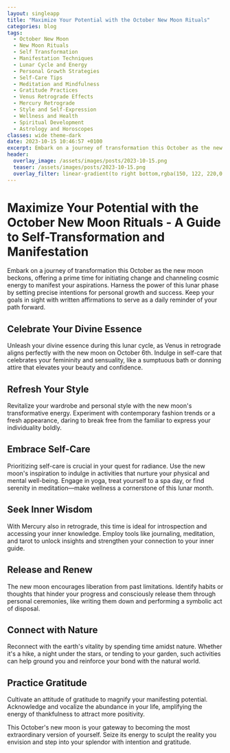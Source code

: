 ```yaml
---
layout: singleapp
title: "Maximize Your Potential with the October New Moon Rituals"
categories: blog
tags:
  - October New Moon
  - New Moon Rituals
  - Self Transformation
  - Manifestation Techniques
  - Lunar Cycle and Energy
  - Personal Growth Strategies
  - Self-Care Tips
  - Meditation and Mindfulness
  - Gratitude Practices
  - Venus Retrograde Effects
  - Mercury Retrograde
  - Style and Self-Expression
  - Wellness and Health
  - Spiritual Development
  - Astrology and Horoscopes
classes: wide theme-dark
date: 2023-10-15 10:46:57 +0100
excerpt: Embark on a journey of transformation this October as the new moon beckons, offering a prime time for initiating change and channeling cosmic energy to manifest your aspirations.
header:
  overlay_image: /assets/images/posts/2023-10-15.png
  teaser: /assets/images/posts/2023-10-15.png
  overlay_filter: linear-gradient(to right bottom,rgba(150, 122, 220,0.8), rgba(255,245,208,0.5))
---
```


# Maximize Your Potential with the October New Moon Rituals - A Guide to Self-Transformation and Manifestation

Embark on a journey of transformation this October as the new moon beckons, offering a prime time for initiating change and channeling cosmic energy to manifest your aspirations. Harness the power of this lunar phase by setting precise intentions for personal growth and success. Keep your goals in sight with written affirmations to serve as a daily reminder of your path forward.

## Celebrate Your Divine Essence

Unleash your divine essence during this lunar cycle, as Venus in retrograde aligns perfectly with the new moon on October 6th. Indulge in self-care that celebrates your femininity and sensuality, like a sumptuous bath or donning attire that elevates your beauty and confidence.

## Refresh Your Style

Revitalize your wardrobe and personal style with the new moon's transformative energy. Experiment with contemporary fashion trends or a fresh appearance, daring to break free from the familiar to express your individuality boldly.

## Embrace Self-Care

Prioritizing self-care is crucial in your quest for radiance. Use the new moon's inspiration to indulge in activities that nurture your physical and mental well-being. Engage in yoga, treat yourself to a spa day, or find serenity in meditation—make wellness a cornerstone of this lunar month.

## Seek Inner Wisdom

With Mercury also in retrograde, this time is ideal for introspection and accessing your inner knowledge. Employ tools like journaling, meditation, and tarot to unlock insights and strengthen your connection to your inner guide.

## Release and Renew

The new moon encourages liberation from past limitations. Identify habits or thoughts that hinder your progress and consciously release them through personal ceremonies, like writing them down and performing a symbolic act of disposal.

## Connect with Nature

Reconnect with the earth's vitality by spending time amidst nature. Whether it's a hike, a night under the stars, or tending to your garden, such activities can help ground you and reinforce your bond with the natural world.

## Practice Gratitude

Cultivate an attitude of gratitude to magnify your manifesting potential. Acknowledge and vocalize the abundance in your life, amplifying the energy of thankfulness to attract more positivity.

This October's new moon is your gateway to becoming the most extraordinary version of yourself. Seize its energy to sculpt the reality you envision and step into your splendor with intention and gratitude.
